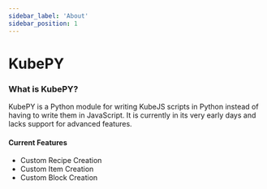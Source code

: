 ```yaml
---
sidebar_label: 'About'
sidebar_position: 1
---
```


# KubePY

### What is KubePY?
KubePY is a Python module for writing KubeJS scripts in Python instead of having to write them in JavaScript. It is currently in its very early days and lacks support for advanced features.

#### Current Features
- Custom Recipe Creation
- Custom Item Creation
- Custom Block Creation